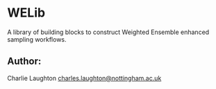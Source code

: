 # WELib #

A library of building blocks to construct Weighted Ensemble enhanced sampling workflows.

## Author:
Charlie Laughton charles.laughton@nottingham.ac.uk
